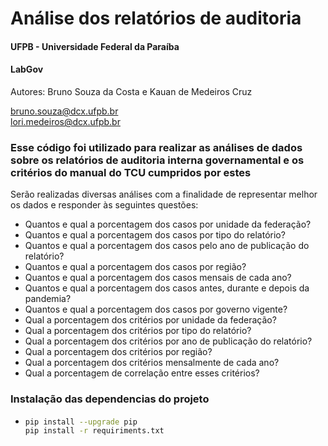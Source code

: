 # Análise dos relatórios de auditoria

#### UFPB - Universidade Federal da Paraíba
#### LabGov
Autores: Bruno Souza da Costa e Kauan de Medeiros Cruz  


bruno.souza@dcx.ufpb.br  
lori.medeiros@dcx.ufpb.br

### Esse código foi utilizado para realizar as análises de dados sobre os relatórios de auditoria interna governamental e os critérios do manual do TCU cumpridos por estes

Serão realizadas diversas análises com a finalidade de representar melhor os dados e responder às seguintes questões:

- Quantos e qual a porcentagem dos casos por unidade da federação?
- Quantos e qual a porcentagem dos casos por tipo do relatório?
- Quantos e qual a porcentagem dos casos pelo ano de publicação do relatório?
- Quantos e qual a porcentagem dos casos por região?
- Quantos e qual a porcentagem dos casos mensais de cada ano?
- Quantos e qual a porcentagem dos casos antes, durante e depois da pandemia?
- Quantos e qual a porcentagem dos casos por governo vigente?
- Qual a porcentagem dos critérios por unidade da federação?
- Qual a porcentagem dos critérios por tipo do relatório?
- Qual a porcentagem dos critérios por ano de publicação do relatório?
- Qual a porcentagem dos critérios por região?
- Qual a porcentagem dos critérios mensalmente de cada ano?
- Qual a porcentagem de correlação entre esses critérios?

### Instalação das dependencias do projeto
 - ```bash
   pip install --upgrade pip
   pip install -r requiriments.txt
   ```
